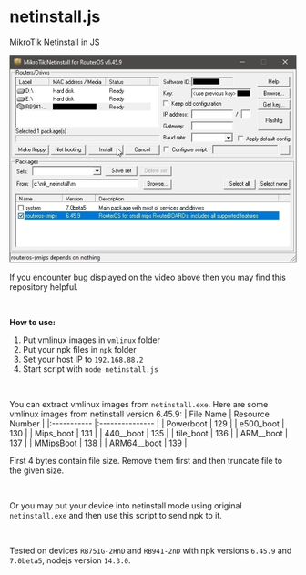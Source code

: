 # netinstall.js
MikroTik Netinstall in JS

![NetInstall Bug](https://raw.githubusercontent.com/Tester798/netinstall.js/master/.readme/bug.webp)

If you encounter bug displayed on the video above then you may find this repository helpful.

<br/>

**How to use:**
1. Put vmlinux images in `vmlinux` folder
2. Put your npk files in `npk` folder
3. Set your host IP to `192.168.88.2`
4. Start script with `node netinstall.js`

<br/>

You can extract vmlinux images from `netinstall.exe`.
Here are some vmlinux images from netinstall version 6.45.9:
| File Name   | Resource Number |
|:----------- |:--------------- |
| Powerboot   | 129             |
| e500_boot   | 130             |
| Mips_boot   | 131             |
| 440__boot   | 135             |
| tile_boot   | 136             |
| ARM__boot   | 137             |
| MMipsBoot   | 138             |
| ARM64__boot | 139             |

First 4 bytes contain file size. Remove them first and then truncate file to the given size.

<br/>

Or you may put your device into netinstall mode using original `netinstall.exe` and then use this script to send npk to it.

<br/>

Tested on devices `RB751G-2HnD` and `RB941-2nD` with npk versions `6.45.9` and `7.0beta5`, nodejs version `14.3.0`.